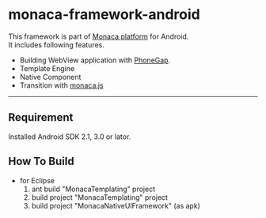 monaca-framework-android
========================


This framework is part of [Monaca platform](http://monaca.mobi "monaca.mobi") for Android.
<br>
It includes following features.

* Building WebView application with [PhoneGap](http://phonegap.com/ "PhoneGap").
* Template Engine
* Native Component
* Transition with [monaca.js](https://github.com/monaca/monaca.js "monaca.js")

---


Requirement
-----------
Installed Android SDK 2.1, 3.0 or lator.

How To Build
-----------

* for Eclipse
  1. ant build "MonacaTemplating" project
  2. build project "MonacaTemplating" project
  3. build project "MonacaNativeUIFramework" (as apk)
